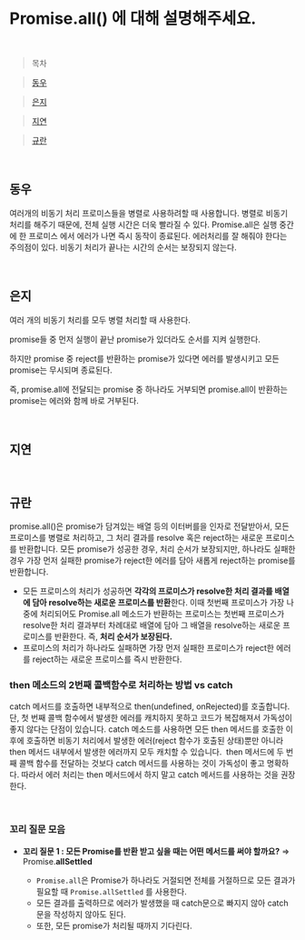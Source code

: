 # Promise.all() 에 대해 설명해주세요.

<br />

> 목차

> [동우](#동우)

> [은지](#은지)

> [지연](#지연)

> [규란](#규란)

<br />

## 동우

여러개의 비동기 처리 프로미스들을 병렬로 사용하려할 때 사용합니다. 병렬로 비동기 처리를 해주기 때문에, 전체 실행 시간은 더욱 빨라질 수 있다. Promise.all은 실행 중간에 한 프로미스 에서 에러가 나면 즉시 동작이 종료된다. 에러처리를 잘 해줘야 한다는 주의점이 있다. 비동기 처리가 끝나는 시간의 순서는 보장되지 않는다.

<br />

## 은지

여러 개의 비동기 처리를 모두 병렬 처리할 때 사용한다.

promise들 중 먼저 실행이 끝난 promise가 있더라도 순서를 지켜 실행한다.

하지만 promise 중 reject를 반환하는 promise가 있다면 에러를 발생시키고 모든 promise는 무시되며 종료된다.

즉, promise.all에 전달되는 promise 중 하나라도 거부되면 promise.all이 반환하는 promise는 에러와 함께 바로 거부된다.

<br />

## 지연

<br />

## 규란

promise.all()은 promise가 담겨있는 배열 등의 이터버를을 인자로 전달받아서, 모든 프로미스를 병렬로 처리하고, 그 처리 결과를 resolve 혹은 reject하는 새로운 프로미스를 반환합니다. 모든 promise가 성공한 경우, 처리 순서가 보장되지만, 하나라도 실패한 경우 가장 먼저 실패한 promise가 reject한 에러를 담아 새롭게 reject하는 promise를 반환합니다.

- 모든 프로미스의 처리가 성공하면 **각각의 프로미스가 resolve한 처리 결과를 배열에 담아 resolve하는 새로운 프로미스를 반환**한다. 이때 첫번째 프로미스가 가장 나중에 처리되어도 Promise.all 메소드가 반환하는 프로미스는 첫번째 프로미스가 resolve한 처리 결과부터 차례대로 배열에 담아 그 배열을 resolve하는 새로운 프로미스를 반환한다. 즉, **처리 순서가 보장된다.**
- 프로미스의 처리가 하나라도 실패하면 가장 먼저 실패한 프로미스가 reject한 에러를 reject하는 새로운 프로미스를 즉시 반환한다.

### then 메소드의 2번째 콜백함수로 처리하는 방법 vs catch

catch 메서드를 호출하면 내부적으로 then(undefined, onRejected)를 호출합니다.
단, 첫 번째 콜백 함수에서 발생한 에러를 캐치하지 못하고 코드가 복잡해져서 가독성이 좋지 않다는 단점이 있습니다.
catch 메소드를 사용하면 모든 then 메서드를 호출한 이후에 호출하면 비동기 처리에서 발생한 에러(reject 함수가 호출된 상태)뿐만 아니라 then 메서드 내부에서 발생한 에러까지 모두 캐치할 수 있습니다.  then 메서드에 두 번째 콜백 함수를 전달하는 것보다 catch 메서드를 사용하는 것이 가독성이 좋고 명확하다. 따라서 에러 처리는 then 메서드에서 하지 말고 catch 메서드를 사용하는 것을 권장한다.

<br />

### 꼬리 질문 모음

- **꼬리 질문 1 : 모든 Promise를 반환 받고 싶을 때는 어떤 메서드를 써야 할까요?**
  ⇒ Promise.**allSettled**

  - `Promise.all`은 Promise가 하나라도 거절되면 전체를 거절하므로 모든 결과가 필요할 때 `Promise.allSettled` 를 사용한다.
  - 모든 결과를 출력하므로 에러가 발생했을 때 catch문으로 빠지지 않아 catch문을 작성하지 않아도 된다.
  - 또한, 모든 promise가 처리될 때까지 기다린다.
